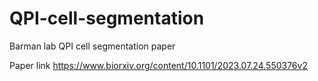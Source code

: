 # QPI-cell-segmentation
Barman lab QPI cell segmentation paper

Paper link https://www.biorxiv.org/content/10.1101/2023.07.24.550376v2
